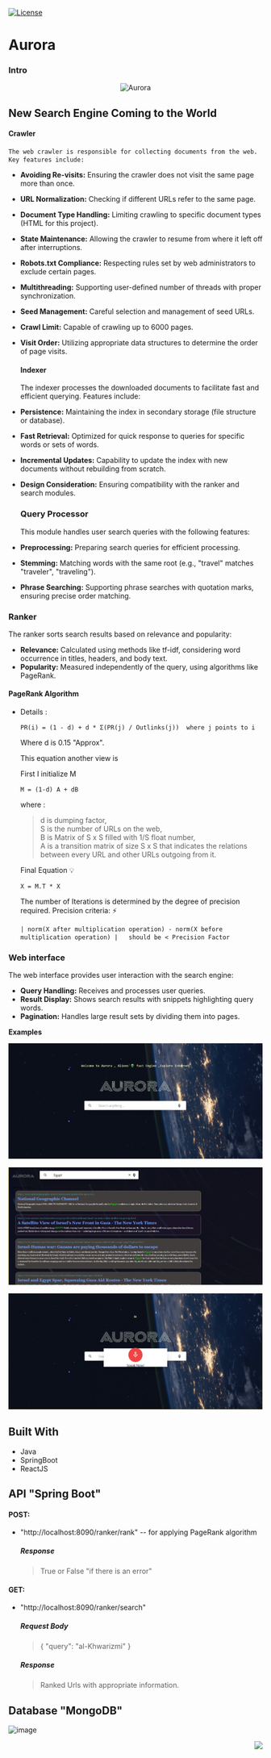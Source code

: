 [![License](https://img.shields.io/github/license/get-icon/geticon)](https://github.com/get-icon/geticon/blob/master/LICENSE "License")


# Aurora
### Intro
<p align="center">
  <img src="https://readme-typing-svg.demolab.com/?lines=Aurora+:+hello+world&font=Dancing_Script%70Code&color=%247E3DCE&size=20&center=true&width=500&height=100&duration=4000&pause=1&theme=dark" alt="Aurora">
</p>

## New Search Engine Coming to the World
  #### Crawler
    The web crawler is responsible for collecting documents from the web. Key features include:
- **Avoiding Re-visits:** Ensuring the crawler does not visit the same page more than once.
- **URL Normalization:** Checking if different URLs refer to the same page.
- **Document Type Handling:** Limiting crawling to specific document types (HTML for this project).
- **State Maintenance:** Allowing the crawler to resume from where it left off after interruptions.
- **Robots.txt Compliance:** Respecting rules set by web administrators to exclude certain pages.
- **Multithreading:** Supporting user-defined number of threads with proper synchronization.
- **Seed Management:** Careful selection and management of seed URLs.
- **Crawl Limit:** Capable of crawling up to 6000 pages.
- **Visit Order:** Utilizing appropriate data structures to determine the order of page visits.
  
  #### Indexer

  The indexer processes the downloaded documents to facilitate fast and efficient querying. Features include:
- **Persistence:** Maintaining the index in secondary storage (file structure or database).
- **Fast Retrieval:** Optimized for quick response to queries for specific words or sets of words.
- **Incremental Updates:** Capability to update the index with new documents without rebuilding from scratch.
- **Design Consideration:** Ensuring compatibility with the ranker and search modules.

  ### Query Processor
  This module handles user search queries with the following features:
- **Preprocessing:** Preparing search queries for efficient processing.
- **Stemming:** Matching words with the same root (e.g., "travel" matches "traveler", "traveling").
- **Phrase Searching:** Supporting phrase searches with quotation marks, ensuring precise order matching.

### Ranker
The ranker sorts search results based on relevance and popularity:
- **Relevance:** Calculated using methods like tf-idf, considering word occurrence in titles, headers, and body text.
- **Popularity:** Measured independently of the query, using algorithms like PageRank.
#### PageRank Algorithm
  - Details :
    ```
    PR(i) = (1 - d) + d * Σ(PR(j) / Outlinks(j))  where j points to i
    ```
    Where d is 0.15 "Approx".

    This equation another view is

    First I initialize M
    ```
    M = (1-d) A + dB
    ```
    
    where :
    > d is dumping factor, <br/>
    > S is the number of URLs on the web,<br/>
    > B is Matrix of S x S filled with 1/S float number,<br/>
    > A is a transition matrix of size S x S that indicates the relations between every URL and other URLs outgoing from it.<br/>

    Final Equation :bulb:
    ```
    X = M.T * X
    ```
    The number of Iterations is determined by the degree of precision required.
    Precision criteria: ⚡
    ```
    | norm(X after multiplication operation) - norm(X before multiplication operation) |   should be < Precision Factor
    ```
### Web interface
The web interface provides user interaction with the search engine:
- **Query Handling:** Receives and processes user queries.
- **Result Display:** Shows search results with snippets highlighting query words.
- **Pagination:** Handles large result sets by dividing them into pages.

**Examples**

![SearchEngine](./assets/Main%20Page.png)

![image](./assets/Results%20Page.png)

![image](./assets/Voice%20Recognition.png)

## Built With
  - Java
  - SpringBoot
  - ReactJS


## API "Spring Boot"
 #### POST:
 - "http://localhost:8090/ranker/rank" -- for applying PageRank algorithm
    ##### Response
   > True or False "if there is an error" <br/>
 #### GET:
 - "http://localhost:8090/ranker/search"
    ##### Request Body
   > { "query": "al-Khwarizmi" } <br />
    ##### Response
   > Ranked Urls with appropriate information. <br/>

## Database "MongoDB"
![image](https://github.com/ahmed-kamal2004/Aurora_SearchEngine/assets/98265644/5592cb3e-9f0b-47a2-9c3b-56fab912969c)

<img align="right" src="https://visitor-badge.laobi.icu/badge?page_id=ahmed-kamal2004.Aurora_SearchEngine"/>
